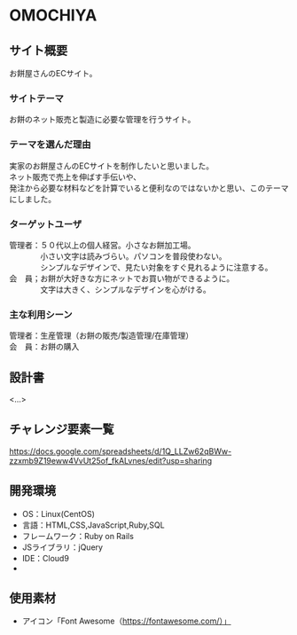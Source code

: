 # OMOCHIYA

## サイト概要
お餅屋さんのECサイト。

### サイトテーマ
お餅のネット販売と製造に必要な管理を行うサイト。

### テーマを選んだ理由
実家のお餅屋さんのECサイトを制作したいと思いました。  
ネット販売で売上を伸ばす手伝いや、  
発注から必要な材料などを計算でいると便利なのではないかと思い、このテーマにしました。  


### ターゲットユーザ
管理者：５０代以上の個人経営。小さなお餅加工場。  
　　　　小さい文字は読みづらい。パソコンを普段使わない。  
　　　　シンプルなデザインで、見たい対象をすぐ見れるように注意する。  
会　員；お餅が大好きな方にネットでお買い物ができるように。  
　　　　文字は大きく、シンプルなデザインを心がける。  

### 主な利用シーン
管理者：生産管理（お餅の販売/製造管理/在庫管理）  
会　員：お餅の購入

## 設計書
<...>

## チャレンジ要素一覧
https://docs.google.com/spreadsheets/d/1Q_LLZw62qBWw-zzxmb9Z19eww4VvUt25of_fkALvnes/edit?usp=sharing


## 開発環境
- OS：Linux(CentOS)
- 言語：HTML,CSS,JavaScript,Ruby,SQL
- フレームワーク：Ruby on Rails
- JSライブラリ：jQuery
- IDE：Cloud9
-

## 使用素材
- アイコン「Font Awesome（https://fontawesome.com/）」